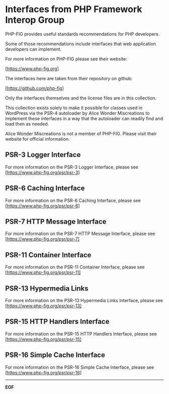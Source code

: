 Interfaces from PHP Framework Interop Group
===========================================

PHP-FIG provides useful standards recommendations for PHP developers.

Some of those recommendations include interfaces that web application
developers can implement.

For more information on PHP-FIG please see their website:

[https://www.php-fig.org]

The interfaces here are taken from their repository on github:

[https://github.com/php-fig]

Only the interfaces themselves and the license files are in this collection.

This collection exists solely to make it possible for classes used in WordPress
via the PSR-4 autoloader by Alice Wonder Miscreations to implement these
interfaces in a way that the autoloader can readily find and load then as
needed.

Alice Wonder Miscreations is not a member of PHP-FIG. Please visit their
website for official information.


PSR-3 Logger Interface
----------------------

For more information on the PSR-3 Logger Interface, please see
[https://www.php-fig.org/psr/psr-3]


PSR-6 Caching Interface
-----------------------

For more information on the PSR-6 Caching Interface, please see
[https://www.php-fig.org/psr/psr-6]


PSR-7 HTTP Message Interface
----------------------------

For more information on the PSR-7 HTTP Message Interface, please see
[https://www.php-fig.org/psr/psr-7]


PSR-11 Container Interface
--------------------------

For more information on the PSR-11 Container Interface, please see
[https://www.php-fig.org/psr/psr-11]


PSR-13 Hypermedia Links
-----------------------

For more information on the PSR-13 Hypermedia Links Interface, please see
[https://www.php-fig.org/psr/psr-13]


PSR-15 HTTP Handlers Interface
------------------------------

For more information on the PSR-15 HTTP Handlers Interface, please see
[https://www.php-fig.org/psr/psr-15]


PSR-16 Simple Cache Interface
-----------------------------

For more information on the PSR-16 Simple Cache Interface, please see
[https://www.php-fig.org/psr/psr-16]

---------------------------------------------------------------
__EOF__
